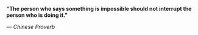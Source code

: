 **"The person who says something is impossible should not interrupt the person who is doing it."**

— _Chinese Proverb_
